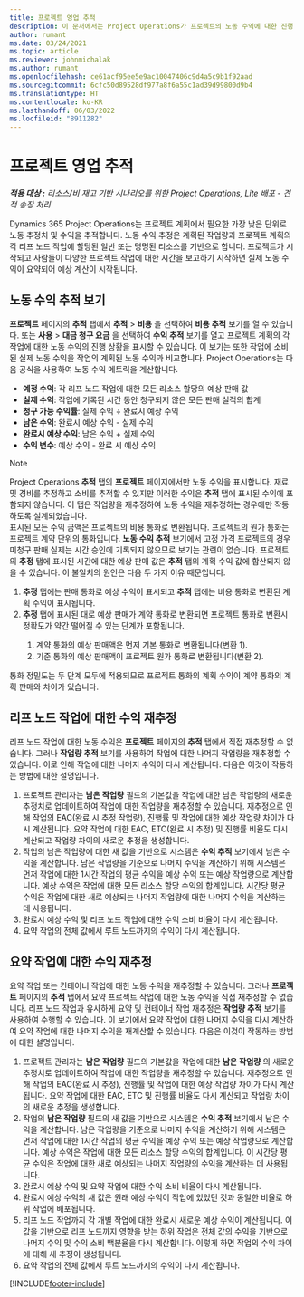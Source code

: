 ```yaml
---
title: 프로젝트 영업 추적
description: 이 문서에서는 Project Operations가 프로젝트의 노동 수익에 대한 진행 상황을 추적하는 방법에 대한 정보를 제공합니다.
author: rumant
ms.date: 03/24/2021
ms.topic: article
ms.reviewer: johnmichalak
ms.author: rumant
ms.openlocfilehash: ce61acf95ee5e9ac10047406c9d4a5c9b1f92aad
ms.sourcegitcommit: 6cfc50d89528df977a8f6a55c1ad39d99800d9b4
ms.translationtype: HT
ms.contentlocale: ko-KR
ms.lasthandoff: 06/03/2022
ms.locfileid: "8911282"
---
```

# <a name="project-sales-tracking"></a>프로젝트 영업 추적

_**적용 대상 :** 리소스/비 재고 기반 시나리오를 위한 Project Operations, Lite 배포 - 견적 송장 처리_

Dynamics 365 Project Operations는 프로젝트 계획에서 필요한 가장 낮은 단위로 노동 추정치 및 수익을 추적합니다. 노동 수익 추정은 계획된 작업량과 프로젝트 계획의 각 리프 노드 작업에 할당된 일반 또는 명명된 리소스를 기반으로 합니다. 프로젝트가 시작되고 사람들이 다양한 프로젝트 작업에 대한 시간을 보고하기 시작하면 실제 노동 수익이 요약되어 예상 계산이 시작됩니다.

## <a name="labor-revenue-tracking-view"></a>노동 수익 추적 보기

**프로젝트** 페이지의 **추적** 탭에서 **추적** > **비용** 을 선택하여 **비용 추적** 보기를 열 수 있습니다. 또는 **사용** > **대금 청구 요금** 을 선택하여 **수익 추적** 보기를 열고 프로젝트 계획의 각 작업에 대한 노동 수익의 진행 상황을 표시할 수 있습니다. 이 보기는 또한 작업에 소비된 실제 노동 수익을 작업의 계획된 노동 수익과 비교합니다. Project Operations는 다음 공식을 사용하여 노동 수익 메트릭을 계산합니다.

- **예정 수익**: 각 리프 노드 작업에 대한 모든 리소스 할당의 예상 판매 값
- **실제 수익**: 작업에 기록된 시간 동안 청구되지 않은 모든 판매 실적의 합계
- **청구 가능 수익률**: 실제 수익 ÷ 완료시 예상 수익
- **남은 수익**: 완료시 예상 수익 - 실제 수익
- **완료시 예상 수익**: 남은 수익 + 실제 수익
- **수익 변수**: 예상 수익 - 완료 시 예상 수익


> [!NOTE]
> Project Operations **추적** 탭의 **프로젝트** 페이지에서만 노동 수익을 표시합니다. 재료 및 경비를 추정하고 소비를 추적할 수 있지만 이러한 수익은 **추적** 탭에 표시된 수익에 포함되지 않습니다. 이 탭은 작업량을 재추정하여 노동 수익을 재추정하는 경우에만 작동하도록 설계되었습니다.  
> 표시된 모든 수익 금액은 프로젝트의 비용 통화로 변환됩니다. 프로젝트의 원가 통화는 프로젝트 계약 단위의 통화입니다. **노동 수익 추적** 보기에서 고정 가격 프로젝트의 경우 미청구 판매 실제는 시간 승인에 기록되지 않으므로 보기는 관련이 없습니다.
> 프로젝트의 **추정** 탭에 표시된 시간에 대한 예상 판매 값은 **추적** 탭의 계획 수익 값에 합산되지 않을 수 있습니다. 이 불일치의 원인은 다음 두 가지 이유 때문입니다.
><ol>
   ><li> <b>추정</b> 탭에는 판매 통화로 예상 수익이 표시되고 <b>추적</b> 탭에는 비용 통화로 변환된 계획 수익이 표시됩니다. </li>
   ><li> <b>추정</b> 탭에 표시된 대로 예상 판매가 계약 통화로 변환되면 프로젝트 통화로 변환시 정확도가 약간 떨어질 수 있는 단계가 포함됩니다. </li>
><ol>
><li> 계약 통화의 예상 판매액은 먼저 기본 통화로 변환됩니다(변환 1).</li>
><li> 기준 통화의 예상 판매액이 프로젝트 원가 통화로 변환됩니다(변환 2). </li>
></ol>
></ol>
> 통화 정밀도는 두 단계 모두에 적용되므로 프로젝트 통화의 계획 수익이 계약 통화의 계획 판매와 차이가 있습니다.
   

## <a name="reprojecting-revenues-on-leaf-node-tasks"></a>리프 노드 작업에 대한 수익 재추정

리프 노드 작업에 대한 노동 수익은 **프로젝트** 페이지의 **추적** 탭에서 직접 재추정할 수 없습니다. 그러나 **작업량 추적** 보기를 사용하여 작업에 대한 나머지 작업량을 재추정할 수 있습니다. 이로 인해 작업에 대한 나머지 수익이 다시 계산됩니다. 다음은 이것이 작동하는 방법에 대한 설명입니다.

1. 프로젝트 관리자는 **남은 작업량** 필드의 기본값을 작업에 대한 남은 작업량의 새로운 추정치로 업데이트하여 작업에 대한 작업량을 재추정할 수 있습니다. 재추정으로 인해 작업의 EAC(완료 시 추정 작업량), 진행률 및 작업에 대한 예상 작업량 차이가 다시 계산됩니다. 요약 작업에 대한 EAC, ETC(완료 시 추정) 및 진행률 비율도 다시 계산되고 작업량 차이의 새로운 추정을 생성합니다.
2. 작업의 남은 작업량에 대한 새 값을 기반으로 시스템은 **수익 추적** 보기에서 남은 수익을 계산합니다. 남은 작업량을 기준으로 나머지 수익을 계산하기 위해 시스템은 먼저 작업에 대한 1시간 작업의 평균 수익을 예상 수익 또는 예상 작업량으로 계산합니다. 예상 수익은 작업에 대한 모든 리소스 할당 수익의 합계입니다. 시간당 평균 수익은 작업에 대한 새로 예상되는 나머지 작업량에 대한 나머지 수익을 계산하는 데 사용됩니다.
3. 완료시 예상 수익 및 리프 노드 작업에 대한 수익 소비 비율이 다시 계산됩니다.
4. 요약 작업의 전체 값에서 루트 노드까지의 수익이 다시 계산됩니다.

## <a name="reprojecting-revenues-on-summary-tasks"></a>요약 작업에 대한 수익 재추정

요약 작업 또는 컨테이너 작업에 대한 노동 수익을 재추정할 수 있습니다. 그러나 **프로젝트** 페이지의 **추적** 탭에서 요약 프로젝트 작업에 대한 노동 수익을 직접 재추정할 수 없습니다. 리프 노드 작업과 유사하게 요약 및 컨테이너 작업 재추정은 **작업량 추적** 보기를 사용하여 수행할 수 있습니다. 이 보기에서 요약 작업에 대한 나머지 수익을 다시 계산하여 요약 작업에 대한 나머지 수익을 재계산할 수 있습니다. 다음은 이것이 작동하는 방법에 대한 설명입니다.

1. 프로젝트 관리자는 **남은 작업량** 필드의 기본값을 작업에 대한 **남은 작업량** 의 새로운 추정치로 업데이트하여 작업에 대한 작업량을 재추정할 수 있습니다. 재추정으로 인해 작업의 EAC(완료 시 추정), 진행률 및 작업에 대한 예상 작업량 차이가 다시 계산됩니다. 요약 작업에 대한 EAC, ETC 및 진행률 비율도 다시 계산되고 작업량 차이의 새로운 추정을 생성합니다.
2. 작업의 **남은 작업량** 필드의 새 값을 기반으로 시스템은 **수익 추적** 보기에서 남은 수익을 계산합니다. 남은 작업량을 기준으로 나머지 수익을 계산하기 위해 시스템은 먼저 작업에 대한 1시간 작업의 평균 수익을 예상 수익 또는 예상 작업량으로 계산합니다. 예상 수익은 작업에 대한 모든 리소스 할당 수익의 합계입니다. 이 시간당 평균 수익은 작업에 대한 새로 예상되는 나머지 작업량의 수익을 계산하는 데 사용됩니다.
3. 완료시 예상 수익 및 요약 작업에 대한 수익 소비 비율이 다시 계산됩니다.
4. 완료시 예상 수익의 새 값은 원래 예상 수익이 작업에 있었던 것과 동일한 비율로 하위 작업에 배포됩니다.
5. 리프 노드 작업까지 각 개별 작업에 대한 완료시 새로운 예상 수익이 계산됩니다. 이 값을 기반으로 리프 노드까지 영향을 받는 하위 작업은 전체 값의 수익을 기반으로 나머지 수익 및 수익 소비 백분율을 다시 계산합니다. 이렇게 하면 작업의 수익 차이에 대해 새 추정이 생성됩니다. 
6. 요약 작업의 전체 값에서 루트 노드까지의 수익이 다시 계산됩니다.


[!INCLUDE[footer-include](../includes/footer-banner.md)]

